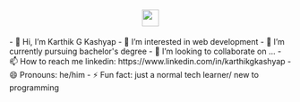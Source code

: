 <h1 align="center"> <img src="https://raw.githubusercontent.com/MartinHeinz/MartinHeinz/master/wave.gif" width="30px"> </h1>
- 👋 Hi, I’m Karthik G Kashyap
- 👀 I’m interested in web development
- 🌱 I’m currently pursuing bachelor's degree
- 💞️ I’m looking to collaborate on ...
- 📫 How to reach me linkedin: https://www.linkedin.com/in/karthikgkashyap 
- 😄 Pronouns: he/him
- ⚡ Fun fact: just a normal tech learner/ new to programming

<!---
Karthikgkashyap/Karthikgkashyap is a ✨ special ✨ repository because its `README.md` (this file) appears on your GitHub profile.
You can click the Preview link to take a look at your changes.
--->
